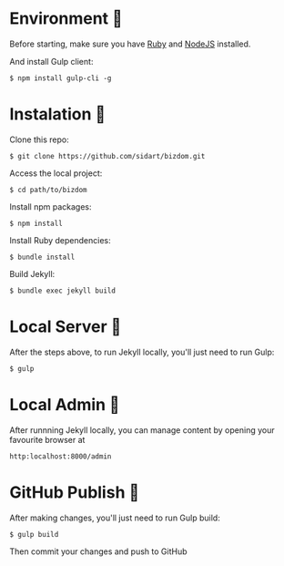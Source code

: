 # Environment :repeat_one:

Before starting, make sure you have [Ruby](https://www.ruby-lang.org/en/downloads/) and [NodeJS](https://nodejs.org/) installed.

And install Gulp client:
```
$ npm install gulp-cli -g
```

# Instalation :repeat_one:

Clone this repo:
```
$ git clone https://github.com/sidart/bizdom.git
```

Access the local project:
```
$ cd path/to/bizdom
```

Install npm packages:
```
$ npm install
```

Install Ruby dependencies:
```
$ bundle install
```

Build Jekyll:
```
$ bundle exec jekyll build
```
  
# Local Server :repeat:

After the steps above, to run Jekyll locally, you'll just need to run Gulp:
```
$ gulp
```

# Local Admin :repeat:

After runnning Jekyll locally, you can manage content by opening your favourite browser at
```
http:localhost:8000/admin
```

# GitHub Publish :repeat:

After making changes, you'll just need to run Gulp build:
```
$ gulp build
```

Then commit your changes and push to GitHub

